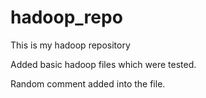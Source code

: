hadoop_repo
===========

This is my hadoop repository

Added basic hadoop files which were tested.

Random comment added into the file.
<!-- Random comment -->
